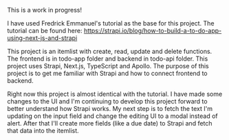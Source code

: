 This is a work in progress!

I have used Fredrick Emmanuel's tutorial as the base for this project. The tutorial can be found here: https://strapi.io/blog/how-to-build-a-to-do-app-using-next-js-and-strapi

This project is an itemlist with create, read, update and delete functions. The frontend is in todo-app folder and backend in todo-api folder. This project uses Strapi, Next.js, TypeScript and Apollo. The purpose of this project is to get me familiar with Strapi and how to connect frontend to backend.

Right now this project is almost identical with the tutorial. I have made some changes to the UI and I'm continuing to develop this project forward to better understand how Strapi works. My next step is to fetch the text I'm updating on the input field and change the editing UI to a modal instead of alert. After that I'll create more fields (like a due date) to Strapi and fetch that data into the itemlist.
